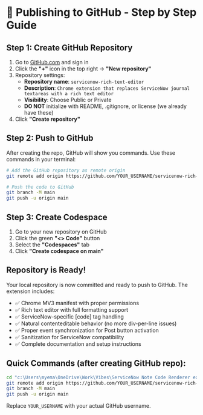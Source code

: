 # 🚀 Publishing to GitHub - Step by Step Guide

## Step 1: Create GitHub Repository
1. Go to [GitHub.com](https://github.com) and sign in
2. Click the **"+"** icon in the top right → **"New repository"**
3. Repository settings:
   - **Repository name**: `servicenow-rich-text-editor`
   - **Description**: `Chrome extension that replaces ServiceNow journal textareas with a rich text editor`
   - **Visibility**: Choose Public or Private
   - **DO NOT** initialize with README, .gitignore, or license (we already have these)
4. Click **"Create repository"**

## Step 2: Push to GitHub
After creating the repo, GitHub will show you commands. Use these commands in your terminal:

```bash
# Add the GitHub repository as remote origin
git remote add origin https://github.com/YOUR_USERNAME/servicenow-rich-text-editor.git

# Push the code to GitHub
git branch -M main
git push -u origin main
```

## Step 3: Create Codespace
1. Go to your new repository on GitHub
2. Click the green **"<> Code"** button
3. Select the **"Codespaces"** tab
4. Click **"Create codespace on main"**

## Repository is Ready!
Your local repository is now committed and ready to push to GitHub. The extension includes:

- ✅ Chrome MV3 manifest with proper permissions
- ✅ Rich text editor with full formatting support
- ✅ ServiceNow-specific [code] tag handling
- ✅ Natural contenteditable behavior (no more div-per-line issues)
- ✅ Proper event synchronization for Post button activation
- ✅ Sanitization for ServiceNow compatibility
- ✅ Complete documentation and setup instructions

## Quick Commands (after creating GitHub repo):
```bash
cd "c:\Users\myema\OneDrive\Work\Vibes\ServiceNow Note Code Renderer extension\sn-rte-extension"
git remote add origin https://github.com/YOUR_USERNAME/servicenow-rich-text-editor.git
git branch -M main  
git push -u origin main
```

Replace `YOUR_USERNAME` with your actual GitHub username.
